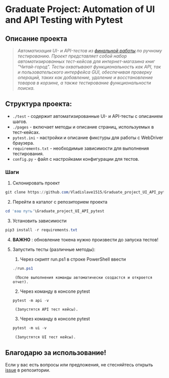 
# Graduate Project: Automation of UI and API Testing with Pytest

## Описание проекта

>*Автоматизация UI- и API-тестов из [финальной работы](https://qa-student.yonote.ru/share/a68937b3-3c0a-4ed8-9282-5a6b9f7ec8cf) по ручному тестированию.
>Проект представляет собой набор автоматизированных тест-кейсов для интернет-магазина книг "Читай-город".
>Тесты охватывают функциональность как API, так и пользовательского интерфейса GUI,
>обеспечивая проверку операций, таких как добавление, удаление и восстановление товаров в корзине,
>а также тестирование функциональности поиска.*

## Структура проекта:

- `./test` - содержит автоматизированные UI- и API-тесты с описанием шагов.
- `./pages` - включает методы и описание страниц, используемых в тест-кейсах.
- `pytest.ini` - настройки и описание фикстуры для работы с WebDriver браузера.
- `requirements.txt` - необходимые зависимости для выполнения тестирования.
- `config.py` - файл с настройками конфигурации для тестов.


### Шаги

1. Склонировать проект

```powershell
git clone https://github.com/Vladislave1515/Graduate_project_UI_API_pytest.git
```

2. Перейти в каталог с репозиторием проекта

```powershell
cd 'ваш путь'\Graduate_project_UI_API_pytest
```

3. Установить зависимости

```powershell
pip3 install -r requirements.txt
```

4. **ВАЖНО** : обновление токена нужно произвести до запуска тестов!

5. Запустить тесты (различные методы):
    1. Через скрипт run.ps1 в строке PowerShell ввести

    ```powershell
    ./run.ps1
    ```

        (После выполнения команды автоматически создастся и откроется отчет).

    2. Через команду в консоле pytest

    ```powershell
    pytest -m api -v
    ```

        (Запустятся API тест кейсы).

    3. Через команду в консоле pytest

    ```powershell
    pytest -m ui -v
    ```

        (Запустятся UI тест кейсы).

## Благодарю за использование!

Если у вас есть вопросы или предложения, не стесняйтесь открыть [issue](https://github.com/Vladislave1515/Graduate_project_UI_API_pytest/issues) в репозитории.

